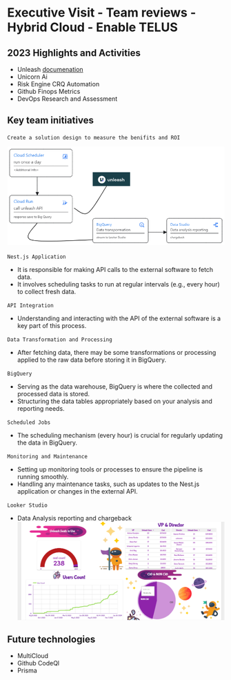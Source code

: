 # Executive Visit - Team reviews - Hybrid Cloud - Enable TELUS

## 2023 Highlights and Activities

- Unleash [documenation](https://docs.getunleash.io)
- Unicorn Ai
- Risk Engine CRQ Automation
- Github Finops Metrics
- DevOps Research and Assessment

## Key team initiatives

`Create a solution design to measure the benifits and ROI`

![Diagram of the FourKeys Design](docs/image/diagram.png)

`Nest.js Application`

- It is responsible for making API calls to the external software to fetch data.
- It involves scheduling tasks to run at regular intervals (e.g., every hour) to collect fresh data.

`API Integration`

- Understanding and interacting with the API of the external software is a key part of this process.

`Data Transformation and Processing`

- After fetching data, there may be some transformations or processing applied to the raw data before storing it in BigQuery.

`BigQuery`

- Serving as the data warehouse, BigQuery is where the collected and processed data is stored.
- Structuring the data tables appropriately based on your analysis and reporting needs.

`Scheduled Jobs`

- The scheduling mechanism (every hour) is crucial for regularly updating the data in BigQuery.

`Monitoring and Maintenance`

- Setting up monitoring tools or processes to ensure the pipeline is running smoothly.
- Handling any maintenance tasks, such as updates to the Nest.js application or changes in the external API.

`Looker Studio`

- Data Analysis reporting and chargeback
  ![Diagram of the FourKeys Design](docs/image/unleash.PNG)

## Future technologies

- MultiCloud
- Github CodeQl
- Prisma
